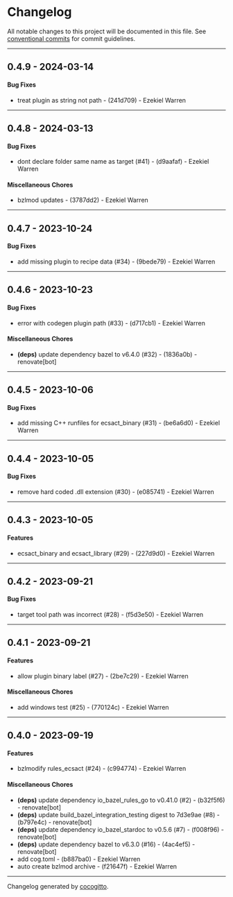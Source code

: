 # Changelog
All notable changes to this project will be documented in this file. See [conventional commits](https://www.conventionalcommits.org/) for commit guidelines.

- - -
## 0.4.9 - 2024-03-14
#### Bug Fixes
- treat plugin as string not path - (241d709) - Ezekiel Warren

- - -

## 0.4.8 - 2024-03-13
#### Bug Fixes
- dont declare folder same name as target (#41) - (d9aafaf) - Ezekiel Warren
#### Miscellaneous Chores
- bzlmod updates - (3787dd2) - Ezekiel Warren

- - -

## 0.4.7 - 2023-10-24
#### Bug Fixes
- add missing plugin to recipe data (#34) - (9bede79) - Ezekiel Warren

- - -

## 0.4.6 - 2023-10-23
#### Bug Fixes
- error with codegen plugin path (#33) - (d717cb1) - Ezekiel Warren
#### Miscellaneous Chores
- **(deps)** update dependency bazel to v6.4.0 (#32) - (1836a0b) - renovate[bot]

- - -

## 0.4.5 - 2023-10-06
#### Bug Fixes
- add missing C++ runfiles for ecsact_binary (#31) - (be6a6d0) - Ezekiel Warren

- - -

## 0.4.4 - 2023-10-05
#### Bug Fixes
- remove hard coded .dll extension (#30) - (e085741) - Ezekiel Warren

- - -

## 0.4.3 - 2023-10-05
#### Features
- ecsact_binary and ecsact_library (#29) - (227d9d0) - Ezekiel Warren

- - -

## 0.4.2 - 2023-09-21
#### Bug Fixes
- target tool path was incorrect (#28) - (f5d3e50) - Ezekiel Warren

- - -

## 0.4.1 - 2023-09-21
#### Features
- allow plugin binary label (#27) - (2be7c29) - Ezekiel Warren
#### Miscellaneous Chores
- add windows test (#25) - (770124c) - Ezekiel Warren

- - -

## 0.4.0 - 2023-09-19
#### Features
- bzlmodify rules_ecsact (#24) - (c994774) - Ezekiel Warren
#### Miscellaneous Chores
- **(deps)** update dependency io_bazel_rules_go to v0.41.0 (#2) - (b32f5f6) - renovate[bot]
- **(deps)** update build_bazel_integration_testing digest to 7d3e9ae (#8) - (b797e4c) - renovate[bot]
- **(deps)** update dependency io_bazel_stardoc to v0.5.6 (#7) - (f008f96) - renovate[bot]
- **(deps)** update dependency bazel to v6.3.0 (#16) - (4ac4ef5) - renovate[bot]
- add cog.toml - (b887ba0) - Ezekiel Warren
- auto create bzlmod archive - (f21647f) - Ezekiel Warren

- - -

Changelog generated by [cocogitto](https://github.com/cocogitto/cocogitto).